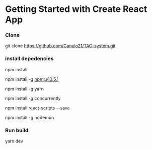 # Getting Started with Create React App

### Clone
git clone https://github.com/Canulo21/TAC-system.git

### install depedencies
npm install

npm install -g npm@10.5.1

npm install -g yarn

npm install -g concurrently

npm install react-scripts --save

npm install -g nodemon

### Run build
yarn dev


